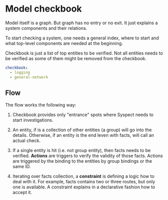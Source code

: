 # Model checkbook

Model itself is a graph. But graph has no entry or no exit.
It just explains a system components and their relations.

To start checking a system, one needs a general index, where
to start and what top-level components are needed at the beginning.

Checkbook is just a list of top entities to be verified. Not
all entities needs to be verified as some of them might be removed
from the checkbook.

```yaml
checkbook:
  - logging
  - general-network
```

## Flow

The flow works the following way:

1. Checkbook provides only "entrance" spots where Syspect needs
to start investigations.

2. An entity, if is a collection of other entities (a group) will
go into the details. Otherwise, if an entity is the end leven with
facts, will call an actual check.

3. If a single entity is hit (i.e. not group entity), then facts
needs to be verified. **Actions** are triggers to verify the validity
of those facts. Actions are triggered by the binding to the entities
by group bindings or the same ID.

4. Iterating over facts collection, a **constraint** is defining a logic
how to deal with it. For example, facts contains two or three routes,
but only one is available. A constraint explains in a declarative
fashion how to accept it.
